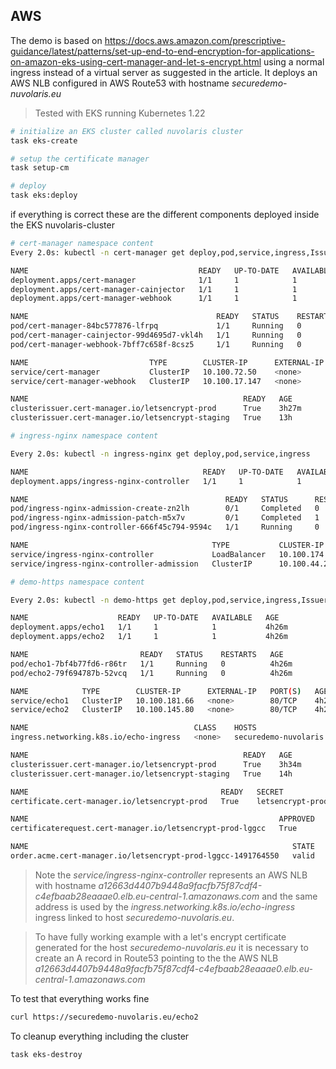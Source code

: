 ## AWS

The demo is based on https://docs.aws.amazon.com/prescriptive-guidance/latest/patterns/set-up-end-to-end-encryption-for-applications-on-amazon-eks-using-cert-manager-and-let-s-encrypt.html using a normal ingress instead of a virtual server as suggested
in the article. It deploys an AWS NLB configured in AWS Route53 with hostname *securedemo-nuvolaris.eu*

> Tested with EKS running Kubernetes 1.22

```sh
# initialize an EKS cluster called nuvolaris cluster
task eks-create

# setup the certificate manager
task setup-cm

# deploy 
task eks:deploy
```

if everything is correct these are the different components deployed inside the EKS nuvolaris-cluster

```sh
# cert-manager namespace content
Every 2.0s: kubectl -n cert-manager get deploy,pod,service,ingress,Issuers,ClusterIssuers,Certificates,CertificateRequests,Orders,Challenges                                                        docker-desktop: Tue Nov 15 11:46:38 2022

NAME                                      READY   UP-TO-DATE   AVAILABLE   AGE
deployment.apps/cert-manager              1/1     1            1           4h19m
deployment.apps/cert-manager-cainjector   1/1     1            1           4h19m
deployment.apps/cert-manager-webhook      1/1     1            1           4h19m

NAME                                          READY   STATUS    RESTARTS   AGE
pod/cert-manager-84bc577876-lfrpq             1/1     Running   0          4h19m
pod/cert-manager-cainjector-99d4695d7-vkl4h   1/1     Running   0          4h19m
pod/cert-manager-webhook-7bff7c658f-8csz5     1/1     Running   0          4h19m

NAME                           TYPE        CLUSTER-IP      EXTERNAL-IP   PORT(S)    AGE
service/cert-manager           ClusterIP   10.100.72.50    <none>        9402/TCP   4h19m
service/cert-manager-webhook   ClusterIP   10.100.17.147   <none>        443/TCP    4h19m

NAME                                                READY   AGE
clusterissuer.cert-manager.io/letsencrypt-prod      True    3h27m
clusterissuer.cert-manager.io/letsencrypt-staging   True    13h

# ingress-nginx namespace content

Every 2.0s: kubectl -n ingress-nginx get deploy,pod,service,ingress                                                                                                                                 docker-desktop: Tue Nov 15 11:53:05 2022

NAME                                       READY   UP-TO-DATE   AVAILABLE   AGE
deployment.apps/ingress-nginx-controller   1/1     1            1           3h42m

NAME                                            READY   STATUS      RESTARTS   AGE
pod/ingress-nginx-admission-create-zn2lh        0/1     Completed   0          3h42m
pod/ingress-nginx-admission-patch-m5x7v         0/1     Completed   1          3h42m
pod/ingress-nginx-controller-666f45c794-9594c   1/1     Running     0          3h42m

NAME                                         TYPE           CLUSTER-IP      EXTERNAL-IP                                                                        PORT(S)                      AGE
service/ingress-nginx-controller             LoadBalancer   10.100.174.14   a12663d4407b9448a9facfb75f87cdf4-c4efbaab28eaaae0.elb.eu-central-1.amazonaws.com   80:30687/TCP,443:30958/TCP   3h42m
service/ingress-nginx-controller-admission   ClusterIP      10.100.44.245   <none>                                                                             443/TCP                      3h42m

# demo-https namespace content

Every 2.0s: kubectl -n demo-https get deploy,pod,service,ingress,Issuers,ClusterIssuers,Certificates,CertificateRequests,Orders,Challenges                                                          docker-desktop: Tue Nov 15 11:54:06 2022

NAME                    READY   UP-TO-DATE   AVAILABLE   AGE
deployment.apps/echo1   1/1     1            1           4h26m
deployment.apps/echo2   1/1     1            1           4h26m

NAME                         READY   STATUS    RESTARTS   AGE
pod/echo1-7bf4b77fd6-r86tr   1/1     Running   0          4h26m
pod/echo2-79f694787b-52vcq   1/1     Running   0          4h26m

NAME            TYPE        CLUSTER-IP      EXTERNAL-IP   PORT(S)   AGE
service/echo1   ClusterIP   10.100.181.66   <none>        80/TCP    4h26m
service/echo2   ClusterIP   10.100.145.80   <none>        80/TCP    4h26m

NAME                                     CLASS    HOSTS                     ADDRESS                                                                            PORTS     AGE
ingress.networking.k8s.io/echo-ingress   <none>   securedemo-nuvolaris.eu   a12663d4407b9448a9facfb75f87cdf4-c4efbaab28eaaae0.elb.eu-central-1.amazonaws.com   80, 443   132m

NAME                                                READY   AGE
clusterissuer.cert-manager.io/letsencrypt-prod      True    3h34m
clusterissuer.cert-manager.io/letsencrypt-staging   True    14h

NAME                                           READY   SECRET             AGE
certificate.cert-manager.io/letsencrypt-prod   True    letsencrypt-prod   130m

NAME                                                        APPROVED   DENIED   READY   ISSUER             REQUESTOR                                         AGE
certificaterequest.cert-manager.io/letsencrypt-prod-lggcc   True                True    letsencrypt-prod   system:serviceaccount:cert-manager:cert-manager   130m

NAME                                                           STATE   AGE
order.acme.cert-manager.io/letsencrypt-prod-lggcc-1491764550   valid   130m
```

> Note 
> the *service/ingress-nginx-controller* represents an AWS NLB with hostname *a12663d4407b9448a9facfb75f87cdf4-c4efbaab28eaaae0.elb.eu-central-1.amazonaws.com* and the same address is used by the *ingress.networking.k8s.io/echo-ingress* ingress linked to host  *securedemo-nuvolaris.eu*.

> To have fully working example with a let's encrypt certificate generated for the host *securedemo-nuvolaris.eu* it is necessary to create an A record in Route53 pointing to the the AWS NLB *a12663d4407b9448a9facfb75f87cdf4-c4efbaab28eaaae0.elb.eu-central-1.amazonaws.com*

To test that everything works fine
```sh
curl https://securedemo-nuvolaris.eu/echo2
```

To cleanup everything including the cluster
```sh
task eks-destroy
```